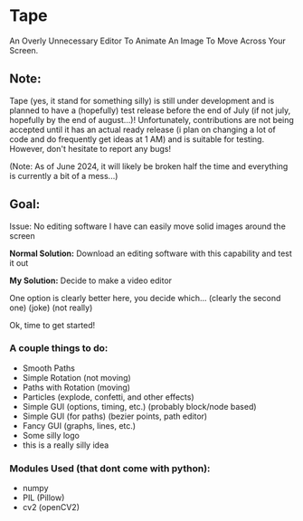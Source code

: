 # Tape

An Overly Unnecessary Editor To Animate An Image To Move Across Your Screen.

## Note:

Tape (yes, it stand for something silly) is still under development and is planned to have a (hopefully) test release before the end of July (if not july, hopefully by the end of august...)! Unfortunately, contributions are not being accepted until it has an actual ready release (i plan on changing a lot of code and do frequently get ideas at 1 AM) and is suitable for testing. However, don't hesitate to report any bugs! 

(Note: As of June 2024, it will likely be broken half the time and everything is currently a bit of a mess...)

## Goal:

Issue: No editing software I have can easily move solid images around the screen

**Normal Solution:** Download an editing software with this capability and test it out

**My Solution:** Decide to make a video editor

One option is clearly better here, you decide which... (clearly the second one) (joke) (not really)

Ok, time to get started!

### A couple things to do:

- Smooth Paths
- Simple Rotation (not moving)
- Paths with Rotation (moving)
- Particles (explode, confetti, and other effects)
- Simple GUI (options, timing, etc.) (probably block/node based)
- Simple GUI (for paths) (bezier points, path editor)
- Fancy GUI (graphs, lines, etc.)
- Some silly logo
- this is a really silly idea

### Modules Used (that dont come with python):
- numpy
- PIL (Pillow)
- cv2 (openCV2)